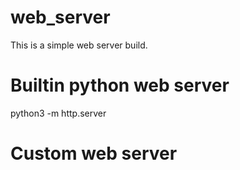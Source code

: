 # web_server

This is a simple web server build.

# Builtin python web server

python3 -m http.server

# Custom web server
